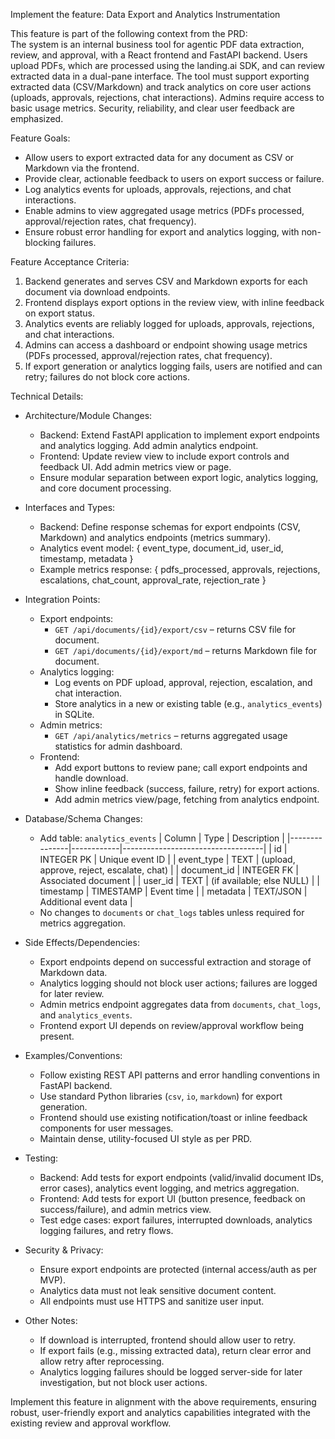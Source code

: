 <!-- feature_id: cmdwfkc6d00qt4ny8k0pauceo -->

Implement the feature: Data Export and Analytics Instrumentation

This feature is part of the following context from the PRD:  
The system is an internal business tool for agentic PDF data extraction, review, and approval, with a React frontend and FastAPI backend. Users upload PDFs, which are processed using the landing.ai SDK, and can review extracted data in a dual-pane interface. The tool must support exporting extracted data (CSV/Markdown) and track analytics on core user actions (uploads, approvals, rejections, chat interactions). Admins require access to basic usage metrics. Security, reliability, and clear user feedback are emphasized.

Feature Goals:
- Allow users to export extracted data for any document as CSV or Markdown via the frontend.
- Provide clear, actionable feedback to users on export success or failure.
- Log analytics events for uploads, approvals, rejections, and chat interactions.
- Enable admins to view aggregated usage metrics (PDFs processed, approval/rejection rates, chat frequency).
- Ensure robust error handling for export and analytics logging, with non-blocking failures.

Feature Acceptance Criteria:
1. Backend generates and serves CSV and Markdown exports for each document via download endpoints.
2. Frontend displays export options in the review view, with inline feedback on export status.
3. Analytics events are reliably logged for uploads, approvals, rejections, and chat interactions.
4. Admins can access a dashboard or endpoint showing usage metrics (PDFs processed, approval/rejection rates, chat frequency).
5. If export generation or analytics logging fails, users are notified and can retry; failures do not block core actions.

Technical Details:

- Architecture/Module Changes:
  - Backend: Extend FastAPI application to implement export endpoints and analytics logging. Add admin analytics endpoint.
  - Frontend: Update review view to include export controls and feedback UI. Add admin metrics view or page.
  - Ensure modular separation between export logic, analytics logging, and core document processing.

- Interfaces and Types:
  - Backend: Define response schemas for export endpoints (CSV, Markdown) and analytics endpoints (metrics summary).
  - Analytics event model: { event_type, document_id, user_id, timestamp, metadata }
  - Example metrics response: { pdfs_processed, approvals, rejections, escalations, chat_count, approval_rate, rejection_rate }

- Integration Points:
  - Export endpoints:
    - `GET /api/documents/{id}/export/csv` – returns CSV file for document.
    - `GET /api/documents/{id}/export/md` – returns Markdown file for document.
  - Analytics logging:
    - Log events on PDF upload, approval, rejection, escalation, and chat interaction.
    - Store analytics in a new or existing table (e.g., `analytics_events`) in SQLite.
  - Admin metrics:
    - `GET /api/analytics/metrics` – returns aggregated usage statistics for admin dashboard.
  - Frontend:
    - Add export buttons to review pane; call export endpoints and handle download.
    - Show inline feedback (success, failure, retry) for export actions.
    - Add admin metrics view/page, fetching from analytics endpoint.

- Database/Schema Changes:
  - Add table: `analytics_events`
    | Column        | Type       | Description                       |
    |---------------|------------|-----------------------------------|
    | id            | INTEGER PK | Unique event ID                   |
    | event_type    | TEXT       | (upload, approve, reject, escalate, chat) |
    | document_id   | INTEGER FK | Associated document               |
    | user_id       | TEXT       | (if available; else NULL)         |
    | timestamp     | TIMESTAMP  | Event time                        |
    | metadata      | TEXT/JSON  | Additional event data             |
  - No changes to `documents` or `chat_logs` tables unless required for metrics aggregation.

- Side Effects/Dependencies:
  - Export endpoints depend on successful extraction and storage of Markdown data.
  - Analytics logging should not block user actions; failures are logged for later review.
  - Admin metrics endpoint aggregates data from `documents`, `chat_logs`, and `analytics_events`.
  - Frontend export UI depends on review/approval workflow being present.

- Examples/Conventions:
  - Follow existing REST API patterns and error handling conventions in FastAPI backend.
  - Use standard Python libraries (`csv`, `io`, `markdown`) for export generation.
  - Frontend should use existing notification/toast or inline feedback components for user messages.
  - Maintain dense, utility-focused UI style as per PRD.

- Testing:
  - Backend: Add tests for export endpoints (valid/invalid document IDs, error cases), analytics event logging, and metrics aggregation.
  - Frontend: Add tests for export UI (button presence, feedback on success/failure), and admin metrics view.
  - Test edge cases: export failures, interrupted downloads, analytics logging failures, and retry flows.

- Security & Privacy:
  - Ensure export endpoints are protected (internal access/auth as per MVP).
  - Analytics data must not leak sensitive document content.
  - All endpoints must use HTTPS and sanitize user input.

- Other Notes:
  - If download is interrupted, frontend should allow user to retry.
  - If export fails (e.g., missing extracted data), return clear error and allow retry after reprocessing.
  - Analytics logging failures should be logged server-side for later investigation, but not block user actions.

Implement this feature in alignment with the above requirements, ensuring robust, user-friendly export and analytics capabilities integrated with the existing review and approval workflow.